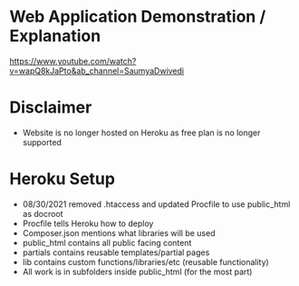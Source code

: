 # Web Application Demonstration / Explanation
https://www.youtube.com/watch?v=wapQ8kJaPto&ab_channel=SaumyaDwivedi
# Disclaimer
- Website is no longer hosted on Heroku as free plan is no longer supported
# Heroku Setup
- 08/30/2021 removed .htaccess and updated Procfile to use public_html as docroot
- Procfile tells Heroku how to deploy
- Composer.json mentions what libraries will be used 
- public_html contains all public facing content
- partials contains  reusable templates/partial pages
- lib contains custom functions/libraries/etc (reusable functionality)
- All work is in subfolders inside public_html (for the most part)
